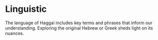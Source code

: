 # Linguistic

The language of Haggai includes key terms and phrases that inform our understanding. Exploring the original Hebrew or Greek sheds light on its nuances.

